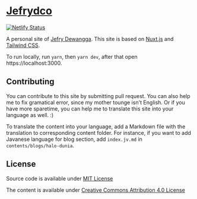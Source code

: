 # [Jefrydco](https://jefrydco.id)

[![Netlify Status](https://api.netlify.com/api/v1/badges/95ed6895-3a5b-4355-8b93-30a7fe00473d/deploy-status)](https://app.netlify.com/sites/jefrydco/deploys)

A personal site of [Jefry Dewangga](https://twitter.com/jefrydco). This site is based on [Nuxt.js](https://nuxtjs.org) and [Tailwind CSS](https://tailwindcss.com).

To run locally, run `yarn`, then `yarn dev`, after that open https://localhost:3000.

## Contributing

You can contribute to this site by submitting pull request. You can also help me to fix gramatical error, since my mother tounge isn't English. Or if you have more sparetime, you can help me to translate this site into your language as well. :)

To translate the content into your language, add a Markdown file with the translation to corresponding content folder. For instance, if you want to add Javanese language for blog section, add `index.jv.md` in `contents/blogs/halo-dunia`.

## License

Source code is available under [MIT License](./license.md)

The content is available under [Creative Commons Attribution 4.0 License](https://creativecommons.org/licenses/by/4.0/)